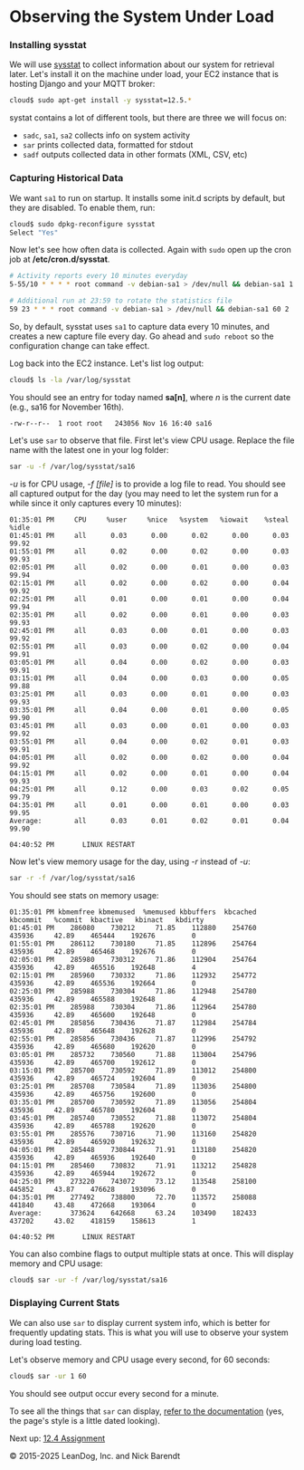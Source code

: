 # Observing the System Under Load

### Installing sysstat

We will use [sysstat](https://github.com/sysstat/sysstat) to collect information about our system for retrieval later. Let's install it on the machine under load, your EC2 instance that is hosting Django and your MQTT broker:

```bash
cloud$ sudo apt-get install -y sysstat=12.5.*
```

systat contains a lot of different tools, but there are three we will focus on:

* `sadc`, `sa1`, `sa2` collects info on system activity
* `sar` prints collected data, formatted for stdout
* `sadf` outputs collected data in other formats (XML, CSV, etc)


### Capturing Historical Data

We want `sa1` to run on startup. It installs some init.d scripts by default, but they are disabled. To enable them, run:

```bash
cloud$ sudo dpkg-reconfigure sysstat
Select "Yes"
```

Now let's see how often data is collected. Again with `sudo` open up the cron job at **/etc/cron.d/sysstat**.

```bash
# Activity reports every 10 minutes everyday
5-55/10 * * * * root command -v debian-sa1 > /dev/null && debian-sa1 1 1

# Additional run at 23:59 to rotate the statistics file
59 23 * * * root command -v debian-sa1 > /dev/null && debian-sa1 60 2
```

So, by default, sysstat uses `sa1` to capture data every 10 minutes, and creates a new capture file every day. Go ahead and `sudo reboot` so the configuration change can take effect.

Log back into the EC2 instance. Let's list log output:

```bash
cloud$ ls -la /var/log/sysstat
```

You should see an entry for today named **sa[n]**, where *n* is the current date (e.g., sa16 for November 16th).

```
-rw-r--r--  1 root root   243056 Nov 16 16:40 sa16
```

Let's use `sar` to observe that file. First let's view CPU usage. Replace the file name with the latest one in your log folder:

```bash
sar -u -f /var/log/sysstat/sa16
```

*-u* is for CPU usage, *-f [file]* is to provide a log file to read. You should see all captured output for the day (you may need to let the system run for a while since it only captures every 10 minutes):

```
01:35:01 PM     CPU     %user     %nice   %system   %iowait    %steal     %idle
01:45:01 PM     all      0.03      0.00      0.02      0.00      0.03     99.92
01:55:01 PM     all      0.02      0.00      0.02      0.00      0.03     99.93
02:05:01 PM     all      0.02      0.00      0.01      0.00      0.03     99.94
02:15:01 PM     all      0.02      0.00      0.02      0.00      0.04     99.92
02:25:01 PM     all      0.01      0.00      0.01      0.00      0.04     99.94
02:35:01 PM     all      0.02      0.00      0.01      0.00      0.03     99.93
02:45:01 PM     all      0.03      0.00      0.01      0.00      0.03     99.92
02:55:01 PM     all      0.03      0.00      0.02      0.00      0.04     99.91
03:05:01 PM     all      0.04      0.00      0.02      0.00      0.03     99.91
03:15:01 PM     all      0.04      0.00      0.03      0.00      0.05     99.88
03:25:01 PM     all      0.03      0.00      0.01      0.00      0.03     99.93
03:35:01 PM     all      0.04      0.00      0.01      0.00      0.05     99.90
03:45:01 PM     all      0.03      0.00      0.01      0.00      0.03     99.92
03:55:01 PM     all      0.04      0.00      0.02      0.01      0.03     99.91
04:05:01 PM     all      0.02      0.00      0.02      0.00      0.04     99.92
04:15:01 PM     all      0.02      0.00      0.01      0.00      0.04     99.93
04:25:01 PM     all      0.12      0.00      0.03      0.02      0.05     99.79
04:35:01 PM     all      0.01      0.00      0.01      0.00      0.03     99.95
Average:        all      0.03      0.01      0.02      0.01      0.04     99.90

04:40:52 PM       LINUX RESTART
```

Now let's view memory usage for the day, using *-r* instead of *-u*:

```bash
sar -r -f /var/log/sysstat/sa16
```

You should see stats on memory usage:

```
01:35:01 PM kbmemfree kbmemused  %memused kbbuffers  kbcached  kbcommit   %commit  kbactive   kbinact   kbdirty
01:45:01 PM    286080    730212     71.85    112880    254760    435936     42.89    465444    192676         0
01:55:01 PM    286112    730180     71.85    112896    254764    435936     42.89    465468    192676         0
02:05:01 PM    285980    730312     71.86    112904    254764    435936     42.89    465516    192648         4
02:15:01 PM    285960    730332     71.86    112932    254772    435936     42.89    465536    192664         0
02:25:01 PM    285988    730304     71.86    112948    254780    435936     42.89    465588    192648         4
02:35:01 PM    285988    730304     71.86    112964    254780    435936     42.89    465600    192648         0
02:45:01 PM    285856    730436     71.87    112984    254784    435936     42.89    465648    192628         0
02:55:01 PM    285856    730436     71.87    112996    254792    435936     42.89    465680    192620         0
03:05:01 PM    285732    730560     71.88    113004    254796    435936     42.89    465700    192612         0
03:15:01 PM    285700    730592     71.89    113012    254800    435936     42.89    465724    192604         0
03:25:01 PM    285708    730584     71.89    113036    254800    435936     42.89    465756    192600         0
03:35:01 PM    285700    730592     71.89    113056    254804    435936     42.89    465780    192604         0
03:45:01 PM    285740    730552     71.88    113072    254804    435936     42.89    465788    192620         0
03:55:01 PM    285576    730716     71.90    113160    254820    435936     42.89    465920    192632         0
04:05:01 PM    285448    730844     71.91    113180    254820    435936     42.89    465936    192640         0
04:15:01 PM    285460    730832     71.91    113212    254828    435936     42.89    465944    192672         0
04:25:01 PM    273220    743072     73.12    113548    258100    445852     43.87    476628    193096         0
04:35:01 PM    277492    738800     72.70    113572    258088    441840     43.48    472668    193064         0
Average:       373624    642668     63.24    103490    182433    437202     43.02    418159    158613         1

04:40:52 PM       LINUX RESTART
```

You can also combine flags to output multiple stats at once. This will display memory and CPU usage:

```bash
cloud$ sar -ur -f /var/log/sysstat/sa16
```

### Displaying Current Stats

We can also use `sar` to display current system info, which is better for frequently updating stats. This is what you will use to observe your system during load testing.

Let's observe memory and CPU usage every second, for 60 seconds:

```bash
cloud$ sar -ur 1 60
```

You should see output occur every second for a minute.

To see all the things that `sar` can display, [refer to the documentation](https://www.man7.org/linux/man-pages/man1/sar.1.html) (yes, the page's style is a little dated looking).

Next up: [12.4 Assignment](../12.4_Assignment/README.md)

&copy; 2015-2025 LeanDog, Inc. and Nick Barendt
